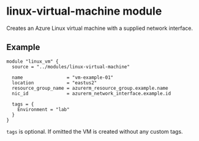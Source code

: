 # linux-virtual-machine module

Creates an Azure Linux virtual machine with a supplied network interface.

## Example

```hcl
module "linux_vm" {
  source = "../modules/linux-virtual-machine"

  name                = "vm-example-01"
  location            = "eastus2"
  resource_group_name = azurerm_resource_group.example.name
  nic_id              = azurerm_network_interface.example.id

  tags = {
    Environment = "lab"
  }
}
```

`tags` is optional. If omitted the VM is created without any custom tags.
